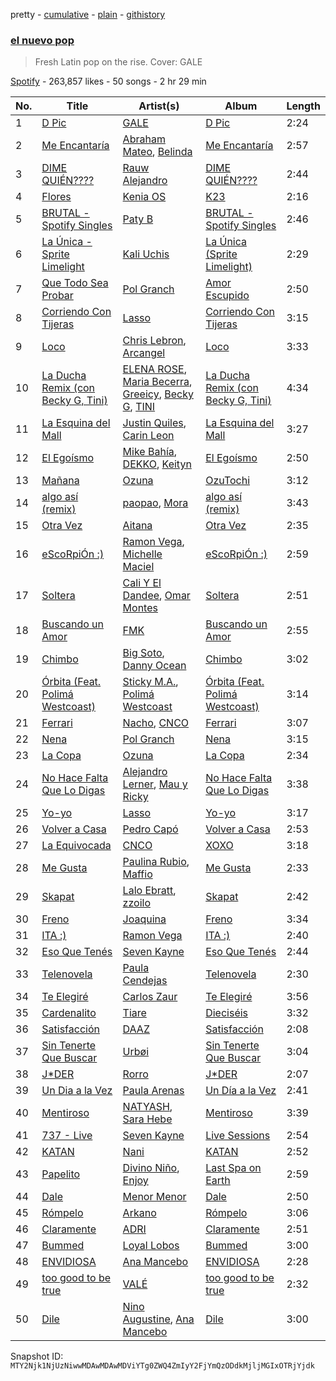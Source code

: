 pretty - [cumulative](/playlists/cumulative/37i9dQZF1DX8womvTyUjrN.md) - [plain](/playlists/plain/37i9dQZF1DX8womvTyUjrN) - [githistory](https://github.githistory.xyz/mackorone/spotify-playlist-archive/blob/main/playlists/plain/37i9dQZF1DX8womvTyUjrN)

### [el nuevo pop](https://open.spotify.com/playlist/37i9dQZF1DX8womvTyUjrN)

> Fresh Latin pop on the rise\. Cover: GALE

[Spotify](https://open.spotify.com/user/spotify) - 263,857 likes - 50 songs - 2 hr 29 min

| No. | Title | Artist(s) | Album | Length |
|---|---|---|---|---|
| 1 | [D Pic](https://open.spotify.com/track/6bbajYIBOhfzx6fppjqSZq) | [GALE](https://open.spotify.com/artist/04pH6pkJugHJ7g3DTCQBVM) | [D Pic](https://open.spotify.com/album/4gCkkrljRoMKWydXymbY6n) | 2:24 |
| 2 | [Me Encantaría](https://open.spotify.com/track/1APLK79zZo67ny370NLO4F) | [Abraham Mateo](https://open.spotify.com/artist/2bxxlINUlcMQQb39K7IopR), [Belinda](https://open.spotify.com/artist/5LeiVcEnsZcwc133TUhJNW) | [Me Encantaría](https://open.spotify.com/album/6fnWWfMSRAztQvuJTAfmlw) | 2:57 |
| 3 | [DIME QUIÉN????](https://open.spotify.com/track/2WtLhvwJX3czRVuFtUgZ6i) | [Rauw Alejandro](https://open.spotify.com/artist/1mcTU81TzQhprhouKaTkpq) | [DIME QUIÉN????](https://open.spotify.com/album/25ZfxHhTlts1ZmvU7jJChV) | 2:44 |
| 4 | [Flores](https://open.spotify.com/track/6aNgqSTPML2B5XsohIiL7D) | [Kenia OS](https://open.spotify.com/artist/31VFEohvhOUKrtAONEBhMG) | [K23](https://open.spotify.com/album/2jN4nUsaEyeT4oefP5XhF6) | 2:16 |
| 5 | [BRUTAL \- Spotify Singles](https://open.spotify.com/track/5AC90O0tMO4CWUpvrnDnfw) | [Paty B](https://open.spotify.com/artist/6Uj2QB9FBerTdckLZfCzPs) | [BRUTAL \- Spotify Singles](https://open.spotify.com/album/5wp3pD6boCVYnvin1jIBqW) | 2:46 |
| 6 | [La Única \- Sprite Limelight](https://open.spotify.com/track/1VAYxguLGwy4NpnLMSh8R9) | [Kali Uchis](https://open.spotify.com/artist/1U1el3k54VvEUzo3ybLPlM) | [La Única \(Sprite Limelight\)](https://open.spotify.com/album/7MUPz6QaXyT6CBZCHoQcjX) | 2:29 |
| 7 | [Que Todo Sea Probar](https://open.spotify.com/track/6D236R0HOtK8kAQxKYZFEt) | [Pol Granch](https://open.spotify.com/artist/1aMt4A5jrQHxDYyC7rXgV0) | [Amor Escupido](https://open.spotify.com/album/14WhMR0dMyEdhoNVXnvG7w) | 2:50 |
| 8 | [Corriendo Con Tijeras](https://open.spotify.com/track/0nhG5W3lqZw7nzaTnYvV0S) | [Lasso](https://open.spotify.com/artist/3SCOuAxngTC1yGjKMcIPEd) | [Corriendo Con Tijeras](https://open.spotify.com/album/7vgUy35KgshZVXCB7MebBQ) | 3:15 |
| 9 | [Loco](https://open.spotify.com/track/5QaGdJsaC5xvFhBi7TVLGl) | [Chris Lebron](https://open.spotify.com/artist/3GPTvhZ8XfH7WkHXidvELk), [Arcangel](https://open.spotify.com/artist/4SsVbpTthjScTS7U2hmr1X) | [Loco](https://open.spotify.com/album/2uSOp7hmFukPAZqn4lJWpI) | 3:33 |
| 10 | [La Ducha Remix \(con Becky G, Tini\)](https://open.spotify.com/track/0044ljTRPPQdAkCUXK6s7A) | [ELENA ROSE](https://open.spotify.com/artist/0zO8yNnw5GQgutcIyXfGBY), [Maria Becerra](https://open.spotify.com/artist/1DxLCyH42yaHKGK3cl5bvG), [Greeicy](https://open.spotify.com/artist/5dbaLmK5SHLLg8Z4CcTJpX), [Becky G](https://open.spotify.com/artist/4obzFoKoKRHIphyHzJ35G3), [TINI](https://open.spotify.com/artist/7vXDAI8JwjW531ouMGbfcp) | [La Ducha Remix \(con Becky G, Tini\)](https://open.spotify.com/album/0YsMUawHhH0VNOpVLi85UI) | 4:34 |
| 11 | [La Esquina del Mall](https://open.spotify.com/track/3WtymOJb6mGqTzU9wlRzck) | [Justin Quiles](https://open.spotify.com/artist/14zUHaJZo1mnYtn6IBRaRP), [Carin Leon](https://open.spotify.com/artist/66ihevNkSYNzRAl44dx6jJ) | [La Esquina del Mall](https://open.spotify.com/album/6TJiIMlNiG56NiToULGmF8) | 3:27 |
| 12 | [El Egoísmo](https://open.spotify.com/track/39C3ENLwwHM7u8HeeZ49n3) | [Mike Bahía](https://open.spotify.com/artist/1phfTBIocBW3UwqcYjaEN6), [DEKKO](https://open.spotify.com/artist/6ZvYYrrfpb1Z7kICDyxWQE), [Keityn](https://open.spotify.com/artist/70gmCJBwFhY24cRxl4FqUu) | [El Egoísmo](https://open.spotify.com/album/5DgcteHRIdhtDDy6ZJJobx) | 2:50 |
| 13 | [Mañana](https://open.spotify.com/track/2CGhzWArXQZG86V1Ztv4Q2) | [Ozuna](https://open.spotify.com/artist/1i8SpTcr7yvPOmcqrbnVXY) | [OzuTochi](https://open.spotify.com/album/1kjfMVBNhsDeRyAu9zbLfF) | 3:12 |
| 14 | [algo así \(remix\)](https://open.spotify.com/track/0z0IEbMRvIEjj9Iif4doxD) | [paopao](https://open.spotify.com/artist/5AS4y4rlmbUYDCdg35qmI9), [Mora](https://open.spotify.com/artist/0Q8NcsJwoCbZOHHW63su5S) | [algo así \(remix\)](https://open.spotify.com/album/38q60hmzuFy1xa8Dexc2eX) | 3:43 |
| 15 | [Otra Vez](https://open.spotify.com/track/23sXtu1mNhQwZCCSyvwZCc) | [Aitana](https://open.spotify.com/artist/7eLcDZDYHXZCebtQmVFL25) | [Otra Vez](https://open.spotify.com/album/1DfewrrMbOAybrEzqKalG4) | 2:35 |
| 16 | [eScoRpiÓn :\)](https://open.spotify.com/track/3IWV5aOW7cnfuYIZLucSan) | [Ramon Vega](https://open.spotify.com/artist/4Yjh4PZFED9Z5OJmqRPOOP), [Michelle Maciel](https://open.spotify.com/artist/4WFwvZ4L8FZbt3qubbQJS6) | [eScoRpiÓn :\)](https://open.spotify.com/album/6R7O6y1D6wSQ0JV40XRFyj) | 2:59 |
| 17 | [Soltera](https://open.spotify.com/track/41ffIDkb10CvzGNBYXm498) | [Cali Y El Dandee](https://open.spotify.com/artist/5DUlefCLzVRzNWaNURTFpK), [Omar Montes](https://open.spotify.com/artist/3lY9Fxceu60W1rbon7PkuF) | [Soltera](https://open.spotify.com/album/1LpGk730HxND92t3AW8Jee) | 2:51 |
| 18 | [Buscando un Amor](https://open.spotify.com/track/3tBvRSJmg8fBfdE8cmTJ7d) | [FMK](https://open.spotify.com/artist/0dUyjgCyjfj5eMx6bX2TWf) | [Buscando un Amor](https://open.spotify.com/album/4kuI9JizuvIwuCLjq9OKS1) | 2:55 |
| 19 | [Chimbo](https://open.spotify.com/track/2MRbBjUXWrouk36b55vipO) | [Big Soto](https://open.spotify.com/artist/2TQ4CGgxxCWHqa9yYIGDoU), [Danny Ocean](https://open.spotify.com/artist/5H1nN1SzW0qNeUEZvuXjAj) | [Chimbo](https://open.spotify.com/album/5XRQrTcMUREddc69cWGtzn) | 3:02 |
| 20 | [Órbita \(Feat\. Polimá Westcoast\)](https://open.spotify.com/track/3JfDVjrRznqU9GV5fsP9HD) | [Sticky M.A.](https://open.spotify.com/artist/5o7fmoqHl79fzoCzeApdxm), [Polimá Westcoast](https://open.spotify.com/artist/768O5GliF0bqscyghggrbE) | [Órbita \(Feat\. Polimá Westcoast\)](https://open.spotify.com/album/2E5OyVnkgKG3lmHOFH6Zap) | 3:14 |
| 21 | [Ferrari](https://open.spotify.com/track/3Ydc6aIUWfsL7Kf618lA2e) | [Nacho](https://open.spotify.com/artist/2ayNSoKPCRAfjp6hQ76hRu), [CNCO](https://open.spotify.com/artist/0eecdvMrqBftK0M1VKhaF4) | [Ferrari](https://open.spotify.com/album/5XYRAwmbiYlvdauwTY3nqw) | 3:07 |
| 22 | [Nena](https://open.spotify.com/track/3HyPmMTJCrV6DlTYQVqIGN) | [Pol Granch](https://open.spotify.com/artist/1aMt4A5jrQHxDYyC7rXgV0) | [Nena](https://open.spotify.com/album/3ySFOPY56x68lcMXvpMNAX) | 3:15 |
| 23 | [La Copa](https://open.spotify.com/track/2gdBsRfuWGwJwe3X5XwZuI) | [Ozuna](https://open.spotify.com/artist/1i8SpTcr7yvPOmcqrbnVXY) | [La Copa](https://open.spotify.com/album/2PC6PCA91NxKDtuV63i0rF) | 2:34 |
| 24 | [No Hace Falta Que Lo Digas](https://open.spotify.com/track/6gpj9k6a2SdPNDidycPQUB) | [Alejandro Lerner](https://open.spotify.com/artist/6ESkuwldylZr39AIAPC63J), [Mau y Ricky](https://open.spotify.com/artist/2wkoKEfS6dXwThbyTnZWFU) | [No Hace Falta Que Lo Digas](https://open.spotify.com/album/3EOsQvKcZSYJtkAz6jXHEQ) | 3:38 |
| 25 | [Yo\-yo](https://open.spotify.com/track/4p9q8knpkk8vx7RTilNiyr) | [Lasso](https://open.spotify.com/artist/3SCOuAxngTC1yGjKMcIPEd) | [Yo\-yo](https://open.spotify.com/album/5Bydy5fT7Q1mNDzgb6aDzs) | 3:17 |
| 26 | [Volver a Casa](https://open.spotify.com/track/3NMJtDQ4TeOSC8vYNq8kP4) | [Pedro Capó](https://open.spotify.com/artist/4QVBYiagIaa6ZGSPMbybpy) | [Volver a Casa](https://open.spotify.com/album/2xMEHlXjvlU6SoCogDKK5E) | 2:53 |
| 27 | [La Equivocada](https://open.spotify.com/track/2VeyK1f5HRgNGNhn8MUvdf) | [CNCO](https://open.spotify.com/artist/0eecdvMrqBftK0M1VKhaF4) | [XOXO](https://open.spotify.com/album/3UxgQmk5mb2G4zCFM4ScHH) | 3:18 |
| 28 | [Me Gusta](https://open.spotify.com/track/4wpsSCIc7zyjdyUt6wfSqc) | [Paulina Rubio](https://open.spotify.com/artist/1d6dwipPrsFSJVmFTTdFSS), [Maffio](https://open.spotify.com/artist/5RzT7CM6Ot0sh0EHefMicV) | [Me Gusta](https://open.spotify.com/album/0Fxm7FHLwu4RNHWFjidEkt) | 2:33 |
| 29 | [Skapat](https://open.spotify.com/track/0iFLPu2hj9ROYDh3tzHIhr) | [Lalo Ebratt](https://open.spotify.com/artist/1GAymyGBvB4gQy5Z5LZ1Wj), [zzoilo](https://open.spotify.com/artist/7c53ZFyajVMTo08HmvoB6b) | [Skapat](https://open.spotify.com/album/4py1UOmRZJ7uUzgchzoeyC) | 2:42 |
| 30 | [Freno](https://open.spotify.com/track/1Rl7Xag6yJM2SpLzeobBgb) | [Joaquina](https://open.spotify.com/artist/081F5qgtVMfcHZKDY1IEa0) | [Freno](https://open.spotify.com/album/6MVpiSxzyVjFd0IQLf7kMd) | 3:34 |
| 31 | [ITA :\)](https://open.spotify.com/track/47i903DULtuCdNST7sprvg) | [Ramon Vega](https://open.spotify.com/artist/4Yjh4PZFED9Z5OJmqRPOOP) | [ITA :\)](https://open.spotify.com/album/7L3gr1BEYvcxKamux7Etkt) | 2:40 |
| 32 | [Eso Que Tenés](https://open.spotify.com/track/48Qj2SZJpEJ9ToXwcyJBhC) | [Seven Kayne](https://open.spotify.com/artist/4C29ETLBPmYKYwtJUepbJz) | [Eso Que Tenés](https://open.spotify.com/album/1pxZEhOLNWgKYgCUUqOjSZ) | 2:44 |
| 33 | [Telenovela](https://open.spotify.com/track/3WMRQ1kWWBpNV3hJFhqmhB) | [Paula Cendejas](https://open.spotify.com/artist/4EiI7Vls0NB16jLuexzCHC) | [Telenovela](https://open.spotify.com/album/7jrUStxYyNBOmz5ul1iGoC) | 2:30 |
| 34 | [Te Elegiré](https://open.spotify.com/track/4NMoA4IaZgIJsIbnMk79Fa) | [Carlos Zaur](https://open.spotify.com/artist/6BWQiJpeXCHep8xW0vAIOk) | [Te Elegiré](https://open.spotify.com/album/7tPSBcVdJ4YIWIMEAAZOsM) | 3:56 |
| 35 | [Cardenalito](https://open.spotify.com/track/4d9zmsvDnW1ZXeAGORchBz) | [Tiare](https://open.spotify.com/artist/5tcN4f1kT2KXbUelXPzjKK) | [Dieciséis](https://open.spotify.com/album/1cIIcB5mtiVWrvoGDKHJtZ) | 3:32 |
| 36 | [Satisfacción](https://open.spotify.com/track/1eVlIs77JL0shfA3Itvy7P) | [DAAZ](https://open.spotify.com/artist/3EmNguRllf32GJRqIKnD0C) | [Satisfacción](https://open.spotify.com/album/3mWvzWktxFz86HpHDVXDJw) | 2:08 |
| 37 | [Sin Tenerte Que Buscar](https://open.spotify.com/track/2PGQAKkbZ3Op9rHghrfiLt) | [Urbøi](https://open.spotify.com/artist/4THv7qQa82UNW5DTtEqNOy) | [Sin Tenerte Que Buscar](https://open.spotify.com/album/1gPLTN5gy6Tn7xBfywzjsN) | 3:04 |
| 38 | [J\*DER](https://open.spotify.com/track/01z5gGmtYds3vaSREf9JuI) | [Rorro](https://open.spotify.com/artist/6fB004p3XFUoQeftZlFUKv) | [J\*DER](https://open.spotify.com/album/1h87OcIP6KuNxXp0vsxtZy) | 2:07 |
| 39 | [Un Dia a la Vez](https://open.spotify.com/track/4p4QQSwm5ZgqjaarGXyHPp) | [Paula Arenas](https://open.spotify.com/artist/4ay2pQwnYqa44OAnWCGix2) | [Un Día a la Vez](https://open.spotify.com/album/74sRwZrCb4JgK2jWQ5TqiF) | 2:41 |
| 40 | [Mentiroso](https://open.spotify.com/track/4zF05QukoOPUFchr7FcTde) | [NATYASH](https://open.spotify.com/artist/4ES3NiYbsUzD8EQ2V5ceST), [Sara Hebe](https://open.spotify.com/artist/4pFUriuYqqAmBCvqF9o6LW) | [Mentiroso](https://open.spotify.com/album/3TmncVuQAgzIuAMFMMQ7w9) | 3:39 |
| 41 | [737 \- Live](https://open.spotify.com/track/0jV5XudI1NaiDqHFunNplU) | [Seven Kayne](https://open.spotify.com/artist/4C29ETLBPmYKYwtJUepbJz) | [Live Sessions](https://open.spotify.com/album/0cWyYl8QBnndPhH04eCSov) | 2:54 |
| 42 | [KATAN](https://open.spotify.com/track/52LzkfgpSfBvf3EF9Xfya0) | [Nani](https://open.spotify.com/artist/4csfMLGLT1ikinHV3FRTmL) | [KATAN](https://open.spotify.com/album/0QMamEWq0KIRemCbcaogcd) | 2:52 |
| 43 | [Papelito](https://open.spotify.com/track/6MHN9H0xjXlBNqBu9vuYOt) | [Divino Niño](https://open.spotify.com/artist/2O2KJngZ80ZTK71HamDNYi), [Enjoy](https://open.spotify.com/artist/46OZe7BgkZhisNbEMW4oqq) | [Last Spa on Earth](https://open.spotify.com/album/0Wcevqdyy01R4lGtAYoleB) | 2:59 |
| 44 | [Dale](https://open.spotify.com/track/0aKq8emz57dfXbuAVd5qXs) | [Menor Menor](https://open.spotify.com/artist/2663St0NB1IsbMnlF69AeW) | [Dale](https://open.spotify.com/album/49xNDnyM4bFoY2MVbC9bMQ) | 2:50 |
| 45 | [Rómpelo](https://open.spotify.com/track/5gofu3oR7kLRRuyoNZYCzO) | [Arkano](https://open.spotify.com/artist/5ACyfaynUH9FpBaR8uZprQ) | [Rómpelo](https://open.spotify.com/album/7BzLmkTSB6jHmV1HIHpk6K) | 3:06 |
| 46 | [Claramente](https://open.spotify.com/track/4CS0ensC1OATktJSD916Nv) | [ADRI](https://open.spotify.com/artist/4dpXYalt8qXd3R4yLPQE7E) | [Claramente](https://open.spotify.com/album/4XwGkazwZ4OsS0HnQjUwy6) | 2:51 |
| 47 | [Bummed](https://open.spotify.com/track/2em94u4QNIp9RMuIewNlr6) | [Loyal Lobos](https://open.spotify.com/artist/26BPVK55HCqiBNb32TXfBf) | [Bummed](https://open.spotify.com/album/1TKoeVdstQkrNsYn5ErzwD) | 3:00 |
| 48 | [ENVIDIOSA](https://open.spotify.com/track/0dJvqqRkqfqPKXlzqvYYq8) | [Ana Mancebo](https://open.spotify.com/artist/2jc3R2Jcr4J78KeYt71Epd) | [ENVIDIOSA](https://open.spotify.com/album/26qBvh5dc41rLf7nUPneIM) | 2:28 |
| 49 | [too good to be true](https://open.spotify.com/track/4DtPemed93VqdvI0mTw9VG) | [VALÉ](https://open.spotify.com/artist/3iyja6ErhSJ4NplEsdlzyE) | [too good to be true](https://open.spotify.com/album/3GYLubZssZWahip1mUSzKR) | 2:32 |
| 50 | [Dile](https://open.spotify.com/track/1S5z1vCwZ02Bv4HniQiYlu) | [Nino Augustine](https://open.spotify.com/artist/56bt9xaV44RJf7KqqgMxsU), [Ana Mancebo](https://open.spotify.com/artist/2jc3R2Jcr4J78KeYt71Epd) | [Dile](https://open.spotify.com/album/1ngeqoGHWCJy0dCz23GEkE) | 3:00 |

Snapshot ID: `MTY2Njk1NjUzNiwwMDAwMDAwMDViYTg0ZWQ4ZmIyY2FjYmQzODdkMjljMGIxOTRjYjdk`
